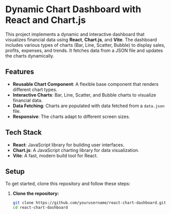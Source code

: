 # Dynamic Chart Dashboard with React and Chart.js


This project implements a dynamic and interactive dashboard that visualizes financial data using **React**, **Chart.js**, and **Vite**. The dashboard includes various types of charts (Bar, Line, Scatter, Bubble) to display sales, profits, expenses, and trends. It fetches data from a JSON file and updates the charts dynamically.

## Features

- **Reusable Chart Component**: A flexible base component that renders different chart types.
- **Interactive Charts**: Bar, Line, Scatter, and Bubble charts to visualize financial data.
- **Data Fetching**: Charts are populated with data fetched from a `data.json` file.
- **Responsive**: The charts adapt to different screen sizes.

## Tech Stack

- **React**: JavaScript library for building user interfaces.
- **Chart.js**: A JavaScript charting library for data visualization.
- **Vite**: A fast, modern build tool for React.

## Setup

To get started, clone this repository and follow these steps:

1. **Clone the repository:**

   ```bash
   git clone https://github.com/yourusername/react-chart-dashboard.git
   cd react-chart-dashboard
